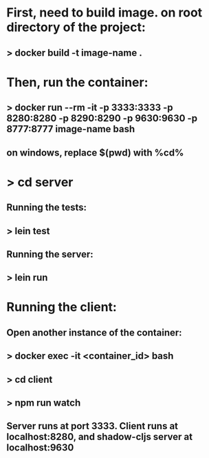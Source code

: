 # First, need to build image. on root directory of the project:
## > docker build -t image-name .

# Then, run the container:
## > docker run --rm -it -p 3333:3333 -p 8280:8280 -p 8290:8290 -p 9630:9630 -p 8777:8777 image-name bash
## on windows, replace $(pwd) with %cd%

# > cd server
## Running the tests:
## > lein test

## Running the server:
## > lein run

# Running the client:
## Open another instance of the container:
## > docker exec -it <container_id> bash
## > cd client
## > npm run watch

## Server runs at port 3333.  Client runs at localhost:8280, and shadow-cljs server at localhost:9630 
